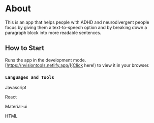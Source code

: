 # About

This is an app that helps people with ADHD and neurodivergent people focus by giving them a text-to-speech option and by breaking down a paragraph block into more readable sentences.


## How to Start


Runs the app in the development mode.\
[https://nvisiontools.netlify.app/](Click here!) to view it in your browser.


### `Languages and Tools`

Javascript

React

Material-ui

HTML


